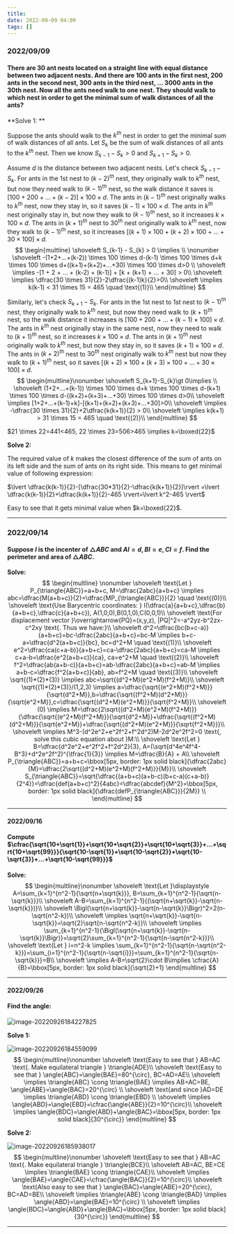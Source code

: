 ```yaml
---
title:
date: 2022-09-09 04:09
tags: []
---
```


### 2022/09/09

#### There are 30 ant nests located on a straight line with equal distance between two adjacent nests. And there are 100 ants in the first nest, 200 ants in the second nest, 300 ants in the third nest, ... 3000 ants in the 30th nest. Now all the ants need walk to one nest. They should walk to which nest in order to get the minimal sum of walk distances of all the ants?

**Solve 1: **

Suppose the ants should walk to the $k^{th}$ nest in order to get the minimal sum of walk distances of all ants. Let $S_{k}$ be the sum of walk distances of all ants to the $k^{th}$ nest. Then we know
$S_{k-1} - S_{k} > 0$ and $S_{k+1} - S_{k} > 0$.

Assume $d$ is the distance between two adjacent nests. Let's check $S_{k-1} - S_{k}$. For ants in the 1st nest to $(k-2)^{th}$ nest, they originally walk to $k^{th}$ nest, but now they need walk to $(k-1)^{th}$ nest, so the walk distance it saves is $[100 + 200 + ... + (k-2)] \times 100 \times d$. The ants in $(k-1)^{th}$ nest originally walks to $k^{th}$ nest, now they stay in, so it saves $(k-1) \times 100 \times d$. The ants in $k^{th}$ nest originally stay in, but now they walk to $(k-1)^{th}$ nest, so it increases $k \times 100 \times d$. The ants in $(k+1)^{th}$ nest to $30^{th}$ nest originally walk to $k^{th}$ nest, now they walk to $(k-1)^{th}$ nest, so it increases $[(k+1) \times 100 + (k+2) \times 100 + ... + 30 \times 100] \times d$.
$$
\begin{multline}
\shoveleft S_{k-1} - S_{k} > 0 \implies \\ \nonumber
\shoveleft -(1+2+...+(k-2)) \times 100 \times d-(k-1) \times 100 \times d+k \times 100 \times d+((k+1)+(k+2)+...+30) \times 100 \times d>0 \\
\shoveleft \implies -[1 + 2 + ... + (k-2) + (k-1)] + [k + (k+1) + ... + 30] > 0\\
\shoveleft \implies \dfrac{30 \times 31}{2}-2\dfrac{(k-1)k}{2}>0\\
\shoveleft \implies k(k-1) < 31 \times 15 = 465 \quad \text{(1)}\\
\end{multline}
$$

Similarly, let's check $S_{k+1} - S_{k}$. For ants in the 1st nest to 1st nest to $(k-1)^{th}$ nest, they originally walk to $k^{th}$ nest, but now they need walk to $(k+1)^{th}$ nest, so the walk distance it increases is $[100 + 200 + ... + (k-1) \times 100] \times d$. The ants in $k^{th}$ nest originally stay in the same nest, now they need to walk to $(k+1)^{th}$ nest, so it increases $k \times 100 \times d$. The ants in $(k+1)^{th}$ nest originally walk to $k^{th}$ nest, but now they stay in, so it saves $(k+1) \times 100 \times d$. The ants in $(k+2)^{th}$ nest to $30^{th}$ nest originally walk to $k^{th}$ nest but now they walk to $(k+1)^{th}$ nest, so it saves $[(k+2) \times 100 + (k+3) \times 100 + ... + 30 \times 100] \times d$.
$$
\begin{multline}\nonumber
\shoveleft S_{k+1}-S_{k}\gt 0\implies \\
\shoveleft (1+2+...+(k-1)) \times 100 \times d+k \times 100 \times d-(k+1) \times 100 \times d-((k+2)+(k+3)+...+30) \times 100 \times d>0\\
\shoveleft \implies [1+2+...+(k-1)+k]-[(k+1)+(k+2)+(k+3)+...+30]>0\\
\shoveleft \implies -\dfrac{30 \times 31}{2}+2\dfrac{k(k+1)}{2} > 0\\
\shoveleft \implies k(k+1) > 31 \times 15 = 465 \quad \text{(2)}\\
\end{multline}
$$

$21 \times 22=441<465, 22 \times 23=506>465 \implies k=\boxed{22}$

**Solve 2:**

The required value of $k$ makes the closest difference of the sum of ants on its left side and the sum of ants on its right side. This means to get minimal value of following expression:

$\lvert \dfrac{k(k-1)}{2}-[\dfrac{30*31}{2}-\dfrac{k(k+1)}{2}]\rvert =\lvert \dfrac{k(k-1)}{2}+\dfrac{k(k+1)}{2}-465 \rvert=\lvert k^2-465 \rvert$

Easy to see that it gets minimal value when $k=\boxed{22}$.

---

### 2022/09/14

#### Suppose $I$ is the incenter of $\triangle{ABC}$ and $AI=d, BI=e, CI=f$. Find the perimeter and area of $\triangle{ABC}$.

**Solve:**
$$
\begin{multline} \nonumber
\shoveleft \text{Let } P_{\triangle{ABC}}=a+b+c, M=\dfrac{2abc}{a+b+c} \implies abc=\dfrac{M(a+b+c)}{2}=\dfrac{MP_{\triangle{ABC}}}{2} \quad \text{(0)}\\
\shoveleft \text{Use Barycentric coordinates: } I(\dfrac{a}{a+b+c},\dfrac{b}{a+b+c},\dfrac{c}{a+b+c}), A(1,0,0),B(0,1,0),C(0,0,1)\\
\shoveleft \text{For displacement vector }\overrightarrow{PQ}=(x,y,z), |PQ|^2=-a^2yz-b^2zx-c^2xy \text{. Thus we have:}\\
\shoveleft d^2=\dfrac{bc(b+c-a)}{a+b+c}=bc-\dfrac{2abc}{a+b+c}=bc-M \implies b+c-a=\dfrac{d^2(a+b+c)}{bc}, bc=d^2+M \quad \text{(1)}\\
\shoveleft e^2=\dfrac{ca(c+a-b)}{a+b+c}=ca-\dfrac{2abc}{a+b+c}=ca-M \implies c+a-b=\dfrac{e^2(a+b+c)}{ca}, ca=e^2+M \quad \text{(2)}\\
\shoveleft f^2=\dfrac{ab(a+b-c)}{a+b+c}=ab-\dfrac{2abc}{a+b+c}=ab-M \implies a+b-c=\dfrac{f^2(a+b+c)}{ab}, ab=f^2+M \quad \text{(3)}\\
\shoveleft \sqrt{(1)*(2)*(3)} \implies abc=\sqrt{(d^2+M)(e^2+M)(f^2+M)}\\
\shoveleft \sqrt{(1)*(2)*(3)}/(1,2,3) \implies a=\dfrac{\sqrt{(e^2+M)(f^2+M)}}{\sqrt{d^2+M}},b=\dfrac{\sqrt{(f^2+M)(d^2+M)}}{\sqrt{e^2+M}},c=\dfrac{\sqrt{(d^2+M)(e^2+M)}}{\sqrt{f^2+M}}\\
\shoveleft (0) \implies M=\dfrac{2\sqrt{(d^2+M)(e^2+M)(f^2+M)}}{\dfrac{\sqrt{(e^2+M)(f^2+M)}}{\sqrt{d^2+M}}+\dfrac{\sqrt{(f^2+M)(d^2+M)}}{\sqrt{e^2+M}}+\dfrac{\sqrt{(d^2+M)(e^2+M)}}{\sqrt{f^2+M}}}\\
\shoveleft \implies M^3-(d^2e^2+e^2f^2+f^2d^2)M-2d^2e^2f^2=0 \text{, solve this cubic equation about }M:\\
\shoveleft \text{Let } B=\dfrac{d^2e^2+e^2f^2+f^2d^2}{3}, A=(\sqrt{d^4e^4f^4-B^3}+d^2e^2f^2)^{\tfrac{1}{3}} \implies M=\dfrac{B}{A} + A\\
\shoveleft P_{\triangle{ABC}}=a+b+c=\bbox[5px, border: 1px solid black]{\dfrac{2abc}{M}=\dfrac{2\sqrt{(d^2+M)(e^2+M)(f^2+M)}}{M}}\\
\shoveleft S_{\triangle{ABC}}=\sqrt{\dfrac{(a+b+c)(a+b-c)(b+c-a)(c+a-b)}{2^4}}=\dfrac{def(a+b+c)^2}{4abc}=\dfrac{abcdef}{M^2}=\bbox[5px, border: 1px solid black]{\dfrac{defP_{\triangle{ABC}}}{2M}} \\
\end{multline}
$$

---

#### 2022/09/16

#### Compute $\cfrac{\sqrt{10+\sqrt{1}}+\sqrt{10+\sqrt{2}}+\sqrt{10+\sqrt{3}}+...+\sqrt{10+\sqrt{99}}}{\sqrt{10-\sqrt{1}}+\sqrt{10-\sqrt{2}}+\sqrt{10-\sqrt{3}}+...+\sqrt{10-\sqrt{99}}}$

**Solve:**
$$
\begin{multline}\nonumber
\shoveleft \text{Let }\displaystyle A=\sum_{k=1}^{n^2-1}{\sqrt{n+\sqrt{k}}}, B=\sum_{k=1}^{n^2-1}{\sqrt{n-\sqrt{k}}}\\
\shoveleft A-B=\sum_{k=1}^{n^2-1}{(\sqrt{n+\sqrt{k}}-\sqrt{n-\sqrt{k}})}\\
\shoveleft \Bigl(\sqrt{n+\sqrt{k}}-\sqrt{n-\sqrt{k}}\Bigr)^2=2(n-\sqrt{n^2-k})\\
\shoveleft \implies \sqrt{n+\sqrt{k}}-\sqrt{n-\sqrt{k}}=\sqrt{2}\sqrt{n-\sqrt{n^2-k}}\\
\shoveleft \implies \sum_{k=1}^{n^2-1}{\Bigl(\sqrt{n+\sqrt{k}}-\sqrt{n-\sqrt{k}}\Bigr)}=\sqrt{2}\sum_{k=1}^{n^2-1}{\sqrt{n-\sqrt{n^2-k}}}\\
\shoveleft \text{Let } i=n^2-k \implies \sum_{k=1}^{n^2-1}{\sqrt{n-\sqrt{n^2-k}}}=\sum_{i=1}^{n^2-1}{\sqrt{n-\sqrt{i}}}=\sum_{k=1}^{n^2-1}{\sqrt{n-\sqrt{k}}}=B\\
\shoveleft \implies A-B=\sqrt{2}\cdot B\implies \cfrac{A}{B}=\bbox[5px, border: 1px solid black]{\sqrt{2}+1}
\end{multline}
$$

---

#### 2022/09/26

#### Find the angle:

![image-20220926184227825](/assets/images/2022/image-20220926184227825.png)

**Solve 1:**

![image-20220926184559099](/assets/images/2022/image-20220926184559099.png)
$$
\begin{multline}\nonumber
\shoveleft \text{Easy to see that } AB=AC \text{. Make equilateral triangle } \triangle{ADE}\\
\shoveleft \text{Easy to see that } \angle{ABC}=\angle{BAE}=80^{\circ}, BC=AD=AE\\
\shoveleft \implies \triangle{ABC} \cong \triangle{BAE} \implies AB=AC=BE, \angle{ABE}=\angle{BAC}=20^{\circ} \\
\shoveleft \text{and since }AD=DE \implies \triangle{ABD} \cong \triangle{EBD} \\
\shoveleft \implies \angle{ABD}=\angle{EBD}=\cfrac{\angle{ABE}}{2}=10^{\circ}\\
\shoveleft \implies \angle{BDC}=\angle{ABD}+\angle{BAC}=\bbox[5px, border: 1px solid black]{30^{\circ}}
\end{multline}
$$

**Solve 2:**

![image-20220926185938017](/assets/images/2022/image-20220926185938017.png)
$$
\begin{multline}\nonumber
\shoveleft \text{Easy to see that } AB=AC \text{. Make equilateral triangle } \triangle{BCE}\\
\shoveleft AB=AC, BE=CE \implies \triangle{BAE} \cong \triangle{CAE}\\
\shoveleft \implies \angle{BAE}=\angle{CAE}=\cfrac{\angle{BAC}}{2}=10^{\circ}\\
\shoveleft \text{Also easy to see that } \angle{BAC}=\angle{ABE}=20^{\circ}, BC=AD=BE\\
\shoveleft \implies \triangle{ABE} \cong \triangle{BAD} \implies \angle{ABD}=\angle{BAE}=10^{\circ} \\
\shoveleft \implies \angle{BDC}=\angle{ABD}+\angle{BAC}=\bbox[5px, border: 1px solid black]{30^{\circ}}
\end{multline}
$$

---

